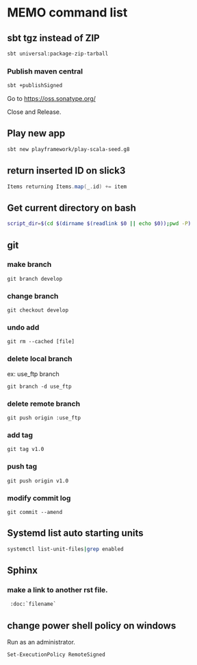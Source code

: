 # MEMO command list

## sbt tgz instead of ZIP

```bash
sbt universal:package-zip-tarball
```


### Publish maven central

```bash
sbt +publishSigned
```

Go to https://oss.sonatype.org/

Close and Release.

## Play new app

```bash
sbt new playframework/play-scala-seed.g8
```

## return inserted ID on slick3

```scala
Items returning Items.map(_.id) += item
```

## Get current directory on bash

```bash
script_dir=$(cd $(dirname $(readlink $0 || echo $0));pwd -P)
```

## git

### make branch

```git
git branch develop
```

### change branch

```git
git checkout develop
```

### undo add

```git
git rm --cached [file]
```

### delete local branch

ex: use_ftp branch

```git
git branch -d use_ftp
```

### delete remote branch

```git
git push origin :use_ftp
```

### add tag

```git
git tag v1.0
```

### push tag

```git
git push origin v1.0
```

### modify commit log

```git
git commit --amend
```

## Systemd list auto starting units

```bash
systemctl list-unit-files|grep enabled
```


## Sphinx

### make a link to another rst file.

```python
 :doc:`filename`
```

## change power shell policy on windows

Run as an administrator.

```bash
Set-ExecutionPolicy RemoteSigned
```